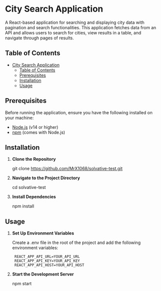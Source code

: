 # City Search Application

A React-based application for searching and displaying city data with pagination and search functionalities. This application fetches data from an API and allows users to search for cities, view results in a table, and navigate through pages of results.

## Table of Contents

- [City Search Application](#city-search-application)
  - [Table of Contents](#table-of-contents)
  - [Prerequisites](#prerequisites)
  - [Installation](#installation)
  - [Usage](#usage)

## Prerequisites

Before running the application, ensure you have the following installed on your machine:

- [Node.js](https://nodejs.org/) (v14 or higher)
- [npm](https://www.npmjs.com/) (comes with Node.js)

## Installation

1. **Clone the Repository**

   git clone https://github.com/MrX1068/solvative-test.git


2. **Navigate to the Project Directory**
   
    cd solvative-test

3. **Install Dependencies**
   
    npm install
    

## Usage

1. **Set Up Environment Variables**

   Create a .env file in the root of the project and add the following environment variables:

        REACT_APP_API_URL=YOUR_API_URL
        REACT_APP_API_KEY=YOUR_API_KEY
        REACT_APP_API_HOST=YOUR_API_HOST

2. **Start the Development Server**
   
    npm start

